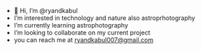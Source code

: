 - 👋 Hi, I’m @ryandkabul
- I’m interested in technology and nature also astroprhotography
- I’m currently learning astrophotography
- I’m looking to collaborate on my current project
- you can reach me at ryandkabul007@gmail.com

<!---
ryandkabul/ryandkabul is a ✨ special ✨ repository because its `README.md` (this file) appears on your GitHub profile.
You can click the Preview link to take a look at your changes.
--->
